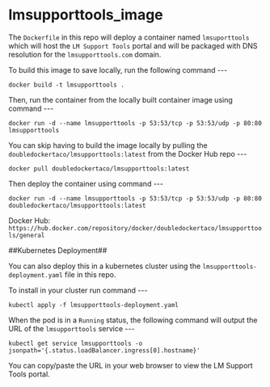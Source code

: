 # lmsupporttools_image

The `Dockerfile` in this repo will deploy a container named `lmsuporttools` which will host the `LM Support Tools` portal and will be packaged with DNS resolution for the `lmsupporttools.com` domain.

To build this image to save locally, run the following command ---

`docker build -t lmsupporttools .`

Then, run the container from the locally built container image using command ---

`docker run -d --name lmsupporttools -p 53:53/tcp -p 53:53/udp -p 80:80 lmsupporttools`

You can skip having to build the image locally by pulling the `doubledockertaco/lmsupporttools:latest` from the Docker Hub repo ---

`docker pull doubledockertaco/lmsupporttools:latest`

Then deploy the container using command ---

`docker run -d --name lmsupporttools -p 53:53/tcp -p 53:53/udp -p 80:80 doubledockertaco/lmsupporttools:latest`

Docker Hub:
`https://hub.docker.com/repository/docker/doubledockertaco/lmsupporttools/general`

##Kubernetes Deployment##

You can also deploy this in a kubernetes cluster using the `lmsupporttools-deployment.yaml` file in this repo.

To install in your cluster run command ---

`kubectl apply -f lmsupporttools-deployment.yaml`

When the pod is in a `Running` status, the following command will output the URL of the `lmsupporttools` service ---

`kubectl get service lmsupporttools -o jsonpath='{.status.loadBalancer.ingress[0].hostname}'`

You can copy/paste the URL in your web browser to view the LM Support Tools portal.


